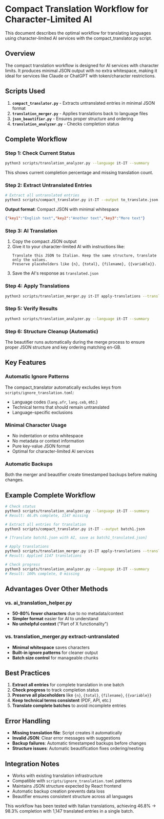 # Compact Translation Workflow for Character-Limited AI

This document describes the optimal workflow for translating languages using character-limited AI services with the compact_translator.py script.

## Overview

The compact translation workflow is designed for AI services with character limits. It produces minimal JSON output with no extra whitespace, making it ideal for services like Claude or ChatGPT with token/character restrictions.

## Scripts Used

1. **`compact_translator.py`** - Extracts untranslated entries in minimal JSON format
2. **`translation_merger.py`** - Applies translations back to language files
3. **`json_beautifier.py`** - Ensures proper structure and ordering
4. **`translation_analyzer.py`** - Checks completion status

## Complete Workflow

### Step 1: Check Current Status
```bash
python3 scripts/translation_analyzer.py --language it-IT --summary
```
This shows current completion percentage and missing translation count.

### Step 2: Extract Untranslated Entries
```bash
# Extract all untranslated entries
python3 scripts/compact_translator.py it-IT --output to_translate.json
```

**Output format**: Compact JSON with minimal whitespace
```json
{"key1":"English text","key2":"Another text","key3":"More text"}
```

### Step 3: AI Translation
1. Copy the compact JSON output
2. Give it to your character-limited AI with instructions like:
   ```
   Translate this JSON to Italian. Keep the same structure, translate only the values.
   Preserve placeholders like {n}, {total}, {filename}, {{variable}}.
   ```
3. Save the AI's response as `translated.json`

### Step 4: Apply Translations
```bash
python3 scripts/translation_merger.py it-IT apply-translations --translations-file translated.json
```

### Step 5: Verify Results
```bash
python3 scripts/translation_analyzer.py --language it-IT --summary
```

### Step 6: Structure Cleanup (Automatic)
The beautifier runs automatically during the merge process to ensure proper JSON structure and key ordering matching en-GB.

## Key Features

### Automatic Ignore Patterns
The compact_translator automatically excludes keys from `scripts/ignore_translation.toml`:
- Language codes (`lang.afr`, `lang.ceb`, etc.)
- Technical terms that should remain untranslated
- Language-specific exclusions

### Minimal Character Usage
- No indentation or extra whitespace
- No metadata or context information
- Pure key-value JSON format
- Optimal for character-limited AI services

### Automatic Backups
Both the merger and beautifier create timestamped backups before making changes.

## Example Complete Workflow

```bash
# Check status
python3 scripts/translation_analyzer.py --language it-IT --summary
# Result: 46.8% complete, 1147 missing

# Extract all entries for translation
python3 scripts/compact_translator.py it-IT --output batch1.json

# [Translate batch1.json with AI, save as batch1_translated.json]

# Apply translations
python3 scripts/translation_merger.py it-IT apply-translations --translations-file batch1_translated.json
# Result: Applied 1147 translations

# Check progress
python3 scripts/translation_analyzer.py --language it-IT --summary
# Result: 100% complete, 0 missing
```

## Advantages Over Other Methods

### vs. ai_translation_helper.py
- **50-80% fewer characters** due to no metadata/context
- **Simpler format** easier for AI to understand
- **No unhelpful context** ("Part of X functionality")

### vs. translation_merger.py extract-untranslated
- **Minimal whitespace** saves characters
- **Built-in ignore patterns** for cleaner output
- **Batch size control** for manageable chunks

## Best Practices

1. **Extract all entries** for complete translation in one batch
2. **Check progress** to track completion status
3. **Preserve all placeholders** like `{n}`, `{total}`, `{filename}`, `{{variable}}`
4. **Keep technical terms consistent** (PDF, API, etc.)
5. **Translate complete batches** to avoid incomplete entries

## Error Handling

- **Missing translation file**: Script creates it automatically
- **Invalid JSON**: Clear error messages with suggestions
- **Backup failures**: Automatic timestamped backups before changes
- **Structure issues**: Automatic beautification fixes ordering/nesting

## Integration Notes

- Works with existing translation infrastructure
- Compatible with `scripts/ignore_translation.toml` patterns
- Maintains JSON structure expected by React frontend
- Automatic backup creation prevents data loss
- Beautifier ensures consistent structure across all languages

This workflow has been tested with Italian translations, achieving 46.8% → 98.3% completion with 1,147 translated entries in a single batch.